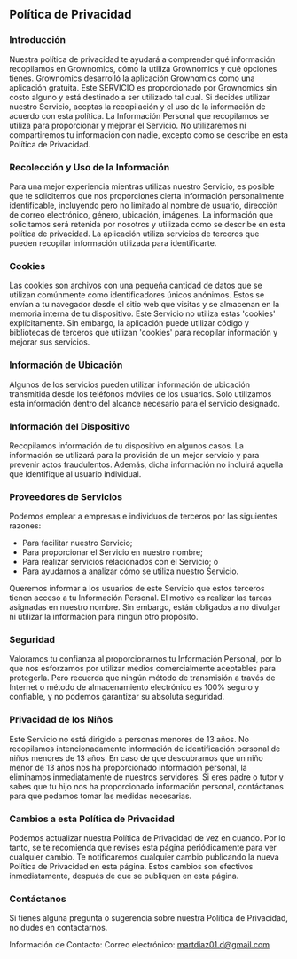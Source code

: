 ## Política de Privacidad

### Introducción
Nuestra política de privacidad te ayudará a comprender qué información recopilamos en Grownomics, cómo la utiliza Grownomics y qué opciones tienes. Grownomics desarrolló la aplicación Grownomics como una aplicación gratuita. Este SERVICIO es proporcionado por Grownomics sin costo alguno y está destinado a ser utilizado tal cual. Si decides utilizar nuestro Servicio, aceptas la recopilación y el uso de la información de acuerdo con esta política. La Información Personal que recopilamos se utiliza para proporcionar y mejorar el Servicio. No utilizaremos ni compartiremos tu información con nadie, excepto como se describe en esta Política de Privacidad.

### Recolección y Uso de la Información
Para una mejor experiencia mientras utilizas nuestro Servicio, es posible que te solicitemos que nos proporciones cierta información personalmente identificable, incluyendo pero no limitado al nombre de usuario, dirección de correo electrónico, género, ubicación, imágenes. La información que solicitamos será retenida por nosotros y utilizada como se describe en esta política de privacidad. La aplicación utiliza servicios de terceros que pueden recopilar información utilizada para identificarte.

### Cookies
Las cookies son archivos con una pequeña cantidad de datos que se utilizan comúnmente como identificadores únicos anónimos. Estos se envían a tu navegador desde el sitio web que visitas y se almacenan en la memoria interna de tu dispositivo. Este Servicio no utiliza estas 'cookies' explícitamente. Sin embargo, la aplicación puede utilizar código y bibliotecas de terceros que utilizan 'cookies' para recopilar información y mejorar sus servicios.

### Información de Ubicación
Algunos de los servicios pueden utilizar información de ubicación transmitida desde los teléfonos móviles de los usuarios. Solo utilizamos esta información dentro del alcance necesario para el servicio designado.

### Información del Dispositivo
Recopilamos información de tu dispositivo en algunos casos. La información se utilizará para la provisión de un mejor servicio y para prevenir actos fraudulentos. Además, dicha información no incluirá aquella que identifique al usuario individual.

### Proveedores de Servicios
Podemos emplear a empresas e individuos de terceros por las siguientes razones:

- Para facilitar nuestro Servicio;
- Para proporcionar el Servicio en nuestro nombre;
- Para realizar servicios relacionados con el Servicio; o
- Para ayudarnos a analizar cómo se utiliza nuestro Servicio.

Queremos informar a los usuarios de este Servicio que estos terceros tienen acceso a tu Información Personal. El motivo es realizar las tareas asignadas en nuestro nombre. Sin embargo, están obligados a no divulgar ni utilizar la información para ningún otro propósito.

### Seguridad
Valoramos tu confianza al proporcionarnos tu Información Personal, por lo que nos esforzamos por utilizar medios comercialmente aceptables para protegerla. Pero recuerda que ningún método de transmisión a través de Internet o método de almacenamiento electrónico es 100% seguro y confiable, y no podemos garantizar su absoluta seguridad.

### Privacidad de los Niños
Este Servicio no está dirigido a personas menores de 13 años. No recopilamos intencionadamente información de identificación personal de niños menores de 13 años. En caso de que descubramos que un niño menor de 13 años nos ha proporcionado información personal, la eliminamos inmediatamente de nuestros servidores. Si eres padre o tutor y sabes que tu hijo nos ha proporcionado información personal, contáctanos para que podamos tomar las medidas necesarias.

### Cambios a esta Política de Privacidad
Podemos actualizar nuestra Política de Privacidad de vez en cuando. Por lo tanto, se te recomienda que revises esta página periódicamente para ver cualquier cambio. Te notificaremos cualquier cambio publicando la nueva Política de Privacidad en esta página. Estos cambios son efectivos inmediatamente, después de que se publiquen en esta página.

### Contáctanos
Si tienes alguna pregunta o sugerencia sobre nuestra Política de Privacidad, no dudes en contactarnos.

Información de Contacto:
Correo electrónico: martdiaz01.d@gmail.com
